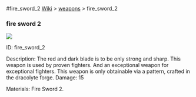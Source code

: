 #fire_sword_2
<a href="/wiki.html">Wiki</a> > <a href="/posts/wiki/weapons/index.html">weapons</a> > <a>fire_sword_2</a>
<div class="iteminfo">
<h3>fire sword 2</h3>
<img class="pixelimage" src="https://dragon-force-studio.com/images/EF_wiki/fire_sword_2.png">

<a class="iteminfoitem">ID: fire_sword_2</a></div>
Description: The red and dark blade is to be only strong and sharp.  This weapon is used by proven fighters.  And an exceptional weapon for exceptional fighters.  This weapon is only obtainable via a pattern, crafted in the dracolyte forge. 
Damage: 15 

Materials: Fire Sword 2.